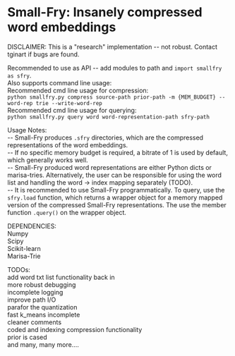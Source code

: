 # Small-Fry: Insanely compressed word embeddings 


DISCLAIMER: This is a "research" implementation -- not robust. Contact tginart if bugs are found.

Recommended to use as API -- add modules to path and ```import smallfry as sfry```.  <br />
Also supports command line usage: <br />
Recommended cmd line usage for compression: <br />
```python smallfry.py compress source-path prior-path -m {MEM_BUDGET} --word-rep trie --write-word-rep ```<br />
Recommended cmd line usage for querying: <br />
```python smallfry.py query word word-representation-path sfry-path```<br />

Usage Notes: <br />
-- Small-Fry produces ```.sfry``` directories, which are the compressed representations of the word embeddings. <br />
-- If no specific memory budget is required, a bitrate of 1 is used by default, which generally works well. <br />
-- Small-Fry produced word representations are either Python dicts or marisa-tries. Alternatively, the user can be responsible for using the word list and handling the word -> index mapping separately (TODO). <br />
-- It is recommended to use Small-Fry programmatically. To query, use the ```sfry.load``` function, which returns a wrapper object for a memory mapped version of the compressed Small-Fry representations. The use the member function ```.query()``` on the wrapper object.

DEPENDENCIES:<br />
Numpy <br />
Scipy <br />
Scikit-learn <br />
Marisa-Trie <br />

TODOs:<br />
add word txt list functionality back in <br /> 
more robust debugging<br />
incomplete logging <br />
improve path I/O<br />
parafor the quantization <br />
fast k_means incomplete <br />
cleaner comments<br />
coded and indexing compression functionality<br />
prior is cased<br />
and many, many more....<br />
